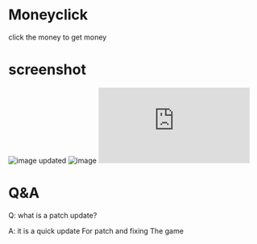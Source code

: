 # Moneyclick
click the money to get money
# screenshot

![image](https://user-images.githubusercontent.com/127417963/230780431-c81b3a90-62b6-43b4-81e6-1a999d690a4d.png)
updated
![image](https://user-images.githubusercontent.com/127417963/230851424-286a754e-4b54-49c9-a021-10ee3fc20862.png)
![patch notes](https://github.com/randomusert/Moneyclick/blob/main/patch_notes.md)



# Q&A

Q: what is a patch update?

A: it is a quick update For patch and fixing The game